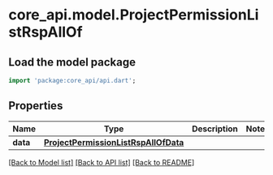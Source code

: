 # core_api.model.ProjectPermissionListRspAllOf

## Load the model package
```dart
import 'package:core_api/api.dart';
```

## Properties
Name | Type | Description | Notes
------------ | ------------- | ------------- | -------------
**data** | [**ProjectPermissionListRspAllOfData**](ProjectPermissionListRspAllOfData.md) |  | 

[[Back to Model list]](../README.md#documentation-for-models) [[Back to API list]](../README.md#documentation-for-api-endpoints) [[Back to README]](../README.md)


